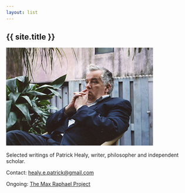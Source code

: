 ```yaml
---
layout: list
---
```

## {{ site.title }}

<div class="portrait">
<img src="assets/img/main/patrick.jpg">
</div>

Selected writings of Patrick Healy, writer, philosopher and independent scholar.

Contact: <a href="mailto:healy.e.patrick@gmail.com">healy.e.patrick@gmail.com</a>

Ongoing: <a href="https://www.maxraphael.org">The Max Raphael Project</a>